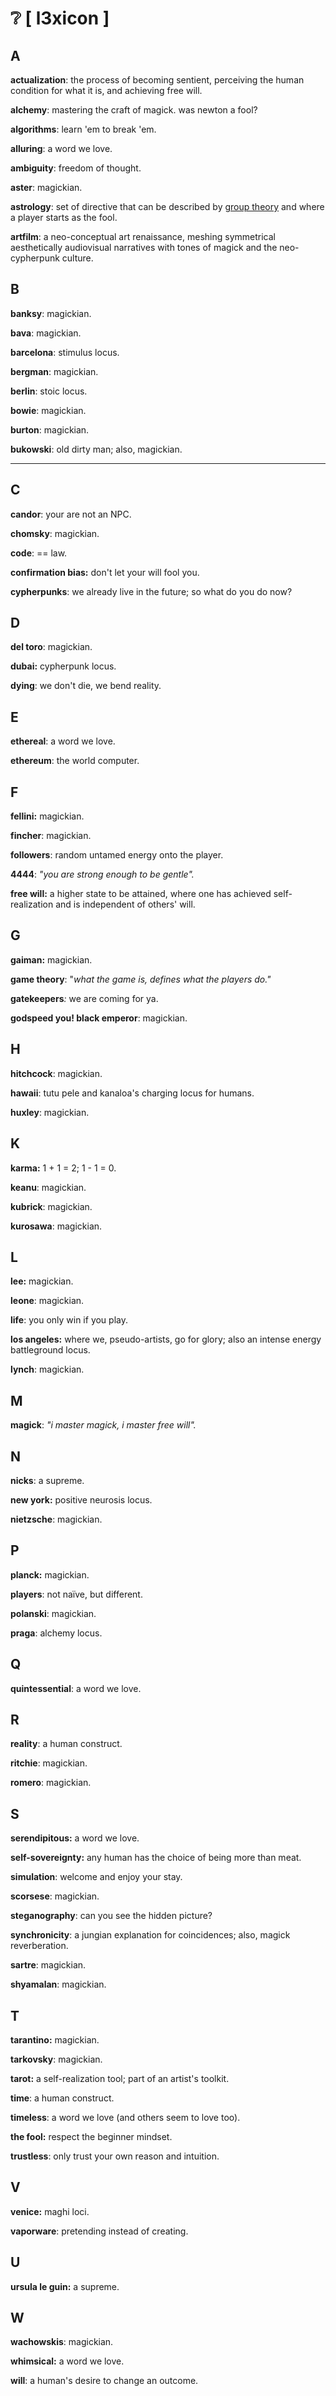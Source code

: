 # ❔ \[ l3xicon ]

## A

**actualization**: the process of becoming sentient, perceiving the human condition for what it is, and achieving free will.

**alchemy**: mastering the craft of magick. was newton a fool?

**algorithms**: learn 'em to break 'em.

**alluring**: a word we love.

**ambiguity**: freedom of thought.

**aster**: magickian.

**astrology**: set of directive that can be described by [group theory](http://www.astro.sunysb.edu/steinkirch/books/group.pdf) and where a player starts as the fool.

**artfilm**: a neo-conceptual art renaissance, meshing symmetrical aesthetically audiovisual narratives with tones of magick and the neo-cypherpunk culture.



## B

**banksy**: magickian.

**bava**: magickian.

**barcelona**: stimulus locus.

**bergman**: magickian.

**berlin**: stoic locus.

**bowie**: magickian.

**burton**: magickian.

**bukowski**: old dirty man; also, magickian.

****

## C

**candor**: your are not an NPC.

**chomsky**: magickian.

**code**: == law.

**confirmation bias:** don't let your will fool you.

**cypherpunks**: we already live in the future; so what do you do now?



## **D**

**del toro**: magickian.

**dubai:** cypherpunk locus.

**dying**: we don't die, we bend reality.



## E

**ethereal**: a word we love.

**ethereum**: the world computer.



## **F**

**fellini:** magickian.

**fincher**: magickian.

**followers**: random untamed energy onto the player.

**4444**: _"you are strong enough to be gentle"._

**free will:** a higher state to be attained, where one has achieved self-realization and is independent of others' will.



## **G**

**gaiman:** magickian.

**game theory**: "_what the game is, defines what the players do."_

**gatekeepers**_:_ we are coming for ya.

**godspeed you! black emperor**: magickian.



## H

**hitchcock**: magickian.

**hawaii**: tutu pele and kanaloa's charging locus for humans.

**huxley**: magickian.&#x20;



## K

**karma:** 1 + 1 = 2; 1 - 1 = 0.

**keanu**: magickian.

**kubrick**: magickian.

**kurosawa**: magickian.



## L

**lee:** magickian.

**leone**: magickian.

**life**: you only win if you play.

**los angeles:** where we, pseudo-artists, go for glory; also an intense energy battleground locus.

**lynch**: magickian.



## M

**magick**: _"i master magick, i master free will"._



## N

**nicks**: a supreme.

**new york:** positive neurosis locus.

**nietzsche**: magickian.



## P

**planck:** magickian.

**players**: not naïve, but different.

**polanski**: magickian.

**praga**: alchemy locus.



## Q

**quintessential**: a word we love.



## R

**reality**: a human construct.

**ritchie**: magickian.

**romero**: magickian.



## S

**serendipitous:** a word we love.

**self-sovereignty:** any human has the choice of being more than meat.

**simulation**: welcome and enjoy your stay.

**scorsese**: magickian.

**steganography**: can you see the hidden picture?

**synchronicity**: a jungian explanation for coincidences; also, magick reverberation.

**sartre**: magickian.

**shyamalan**: magickian.



## **T**

**tarantino:** magickian.

**tarkovsky**: magickian.

**tarot:** a self-realization tool; part of an artist's toolkit.

**time**: a human construct.&#x20;

**timeless**: a word we love (and others seem to love too).

**the fool:** respect the beginner mindset.

**trustless**: only trust your own reason and intuition.



## V

**venice:** maghi loci.

**vaporware**: pretending instead of creating.



## U

**ursula le guin:** a supreme.



## **W**

**wachowskis**: magickian.

**whimsical:** a word we love.

**will**: a human's desire to change an outcome.



